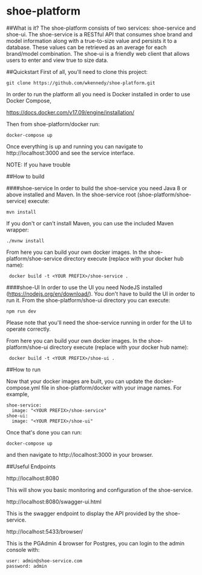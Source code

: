 # shoe-platform

##What is it?
The shoe-platform consists of two services: shoe-service and shoe-ui. The shoe-service is a RESTful API that consumes shoe brand and model information along with a true-to-size value and persists it to a database. These values can be retrieved as an average for each brand/model combination. The shoe-ui is a friendly web client that allows users to enter and view true to size data.

##Quickstart
First of all, you'll need to clone this project:

    git clone https://github.com/wkennedy/shoe-platform.git

In order to run the platform all you need is Docker installed in order to use Docker Compose,

https://docs.docker.com/v17.09/engine/installation/

Then from shoe-platform/docker run:

    docker-compose up
    
Once everything is up and running you can navigate to http://localhost:3000 and see the service interface.

NOTE: If you have trouble 

##How to build

####shoe-service
In order to build the shoe-service you need Java 8 or above installed and Maven. In the shoe-service root (shoe-platform/shoe-service) execute:

    mvn install

If you don't or can't install Maven, you can use the included Maven wrapper:

    ./mvnw install
    
From here you can build your own docker images. In the shoe-platform/shoe-service directory execute (replace <YOUR PREFIX> with your docker hub name):

     docker build -t <YOUR PREFIX>/shoe-service .
     
####shoe-UI
In order to use the UI you need NodeJS installed (https://nodejs.org/en/download/). You don't have to build the UI in order to run it. From the shoe-platform/shoe-ui directory you can execute:

    npm run dev

Please note that you'll need the shoe-service running in order for the UI to operate correctly.
    
From here you can build your own docker images. In the shoe-platform/shoe-ui directory execute (replace <YOUR PREFIX> with your docker hub name):

     docker build -t <YOUR PREFIX>/shoe-ui .      

##How to run

Now that your docker images are built, you can update the docker-compose.yml file in shoe-platform/docker with your image names. For example, 

    shoe-service:
      image: "<YOUR PREFIX>/shoe-service"
    shoe-ui:
      image: "<YOUR PREFIX>/shoe-ui"

Once that's done you can run:

    docker-compose up
    
and then navigate to http://localhost:3000 in your browser.

##Useful Endpoints

http://localhost:8080

This will show you basic monitoring and configuration of the shoe-service.

http://localhost:8080/swagger-ui.html

This is the swagger endpoint to display the API provided by the shoe-service.

http://localhost:5433/browser/

This is the PGAdmin 4 browser for Postgres, you can login to the admin console with:

    user: admin@shoe-service.com
    password: admin

